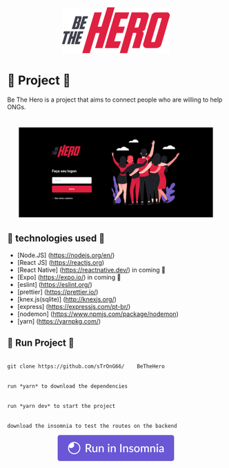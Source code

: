 <h1 align = "center">
    <img alt = "BeTheHero" title = "#BeTheHero" src = "./images/logo.svg" width = "250px" />
</h1>

# :rocket:  Project :rocket: 

Be The Hero is a project that aims to connect people who are willing to help ONGs.

<h1 align = "center">
    <img alt = "Página de login" title = "Página de login" src = "./images/login-black.jpeg" width = "450px" />
</h1>

## :rocket: technologies used :rocket:
- [Node.JS] (https://nodejs.org/en/) 
- [React JS] (https://reactjs.org) 
- [React Native] (https://reactnative.dev/) in coming :construction:
- [Expo] (https://expo.io/) in coming :construction:
- [eslint] (https://eslint.org/)
- [prettier] (https://prettier.io/)
- [knex.js(sqlite)] (http://knexjs.org/)
- [express] (https://expressjs.com/pt-br/)
- [nodemon] (https://www.npmjs.com/package/nodemon)
- [yarn] (https://yarnpkg.com/)



## :rocket:  Run Project :rocket: 

```

git clone https://github.com/sTrOnG66/    BeTheHero

```
```

run *yarn* to download the dependencies

```
```

run *yarn dev* to start the project

```

```

download the insomnia to test the routes on the backend

```
<p align = "center">
  <a href = "https://insomnia.rest/download/" target = " "> <img src ="./images/run.svg"alt ="Download Insominia"> </a>
</p>



